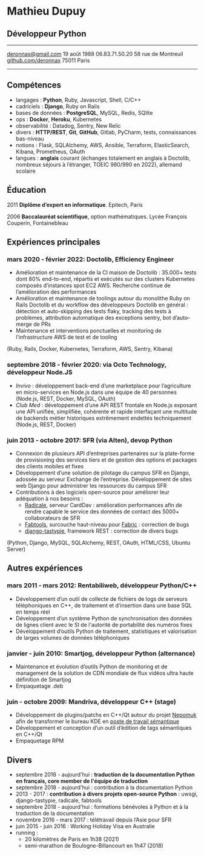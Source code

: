 # Mathieu Dupuy

## Développeur Python

--------------------   ----------------------
deronnax@gmail.com               19 août 1988
06.83.71.50.20            58 rue de Montreuil
[github.com/deronnax]             75011 Paris
--------------------   ----------------------

[github.com/deronnax]: https://github.com/deronnax

## Compétences

* langages : **Python**, Ruby, Javascript, Shell, C/C++
* cadriciels : **Django**, Ruby on Rails
* bases de données : **PostgreSQL**, MySQL, Redis, SQlite
* ops : **Docker**, **Heroku**, Kubernetes
* observabilité : Datadog, Sentry, New Relic
* divers : **HTTP/REST**, **Git**, **GitHub**, Gitlab, PyCharm, tests, connaissances bas-niveau
* notions : Flask, SQLAlchemy, AWS, Ansible, Terraform, ElasticSearch, Kibana, Prometheus, OAuth
* langues : **anglais** courant (échanges totalement en anglais à Doctolib, nombreux séjours à
l’étranger, TOEIC 980/990 en 2022), allemand scolaire

## Éducation

2011    **Diplôme d’expert en informatique**. Epitech, Paris

2006    **Baccalauréat scientifique**, option mathématiques. Lycée François Couperin, Fontainebleau

## Expériences principales

### mars 2020 - février 2022: Doctolib, **Efficiency Engineer**

* Amélioration et maintenance de la CI maison de Doctolib : 35.000+ tests dont 80% end-to-end, répartis et exécutés sur des clusters Kubernetes composés d’instances spot EC2 AWS. Recherche continue de l’amélioration des performances
* Amélioration et maintenance de toolings autour du monolithe Ruby on Rails Doctolib et du workflow des développeurs Doctolib en général : détection et auto-skipping des tests flaky, tracking des tests à problèmes, attribution automatique des exceptions sentry, bot d’auto-merge de PRs
* Maintenance et interventions ponctuelles et monitoring de l’infrastructure AWS de test et de tooling

(Ruby, Rails, Docker, Kubernetes, Terraform, AWS, Sentry, Kibana)

### septembre 2018 - février 2020: via Octo Technology, **développeur Node.JS**

* _Invivo_ : développement back-end d’une marketplace pour l’agriculture en micro-services en Node.js dans une équipe de 40 personnes (Node.js, REST, Docker, MySQL, OAuth)
* _Club Med_ : développement d’une API REST frontale en Node.js exposant une API unifiée, simplifiée, cohérente et rapide interfaçant une multitude de backends métier historiques extrêmement endettés techniquement (Node.js, REST, Docker)

### juin 2013 - octobre 2017: SFR (via Alten), **devop Python**

* Connexion de plusieurs API d’entreprises partenaires sur la plate-forme de provisioning des services tiers et de gestion des options et packages des clients mobiles et fixes
* Développement d’une solution de pilotage du campus SFR en Django, adossée au serveur Exchange de l’entreprise. Développement de sites web Django pour administrer les ressources du campus SFR
* Contributions à des logiciels open-source pour améliorer leur adéquation à nos besoins :
  * [Radicale], serveur CardDav : amélioration performances afin de rendre capable le service des
données de contact des 5000+ collaborateurs de SFR
  * [Fabtools], surcouche haut-niveau pour [Fabric] : correction de bugs
  * [django-tastypie], framework REST : correction de divers bugs

(Python, Django, MySQL, SQLAlchemy, REST, OAuth, HTML/CSS, Ubuntu Server)

[Radicale]: https://radicale.org/v3.html
[Fabtools]: https://github.com/fabtools/fabtools
[Fabric]: https://www.fabfile.org/
[django-tastypie]: https://github.com/django-tastypie/django-tastypie

## Autres expériences

### mars 2011 - mars 2012: Rentabiliweb, **développeur Python/C++**

* Développement d’un outil de collecte de fichiers de logs de serveurs téléphoniques en C++, de traitement et d’insertion dans une base SQL en temps réel
* Développement d’un système Python de synchronisation des données de lignes client avec le SI de l'autorité de portabilité des numéros fixes
* Développement d’outils Python de traitement, statistiques et valorisation de larges volumes de données téléphoniques

### janvier - juin 2010: Smartjog, **développeur Python** (alternance)

* Maintenance et évolution d’outils Python de monitoring et de management de la solution de CDN mondiale de flux vidéos ultra haute définition de Smartjog
* Empaquetage .deb

### juin - octobre 2009: Mandriva, **développeur C++** (stage)

* Développement de plugins/patchs en C++/Qt autour du projet [Nepomuk] afin de transformer le bureau KDE en [poste de travail sémantique]
* Développement et conception d’un outil d’édition de tags sémantiques en C++/Qt
* Empaquetage RPM

[Nepomuk]: https://en.wikipedia.org/wiki/NEPOMUK_(software)
[poste de travail sémantique]: https://fr.wikipedia.org/wiki/Poste_de_travail_s%C3%A9mantique

## Divers

* septembre 2018 - aujourd'hui : **traduction de la documentation Python en français, core member de l'équipe de traduction**
* septembre 2018 - aujourd'hui : contribution à la documentation Python
* 2013 - 2017 : **contribution à divers projets open-source Python** : uwsgi, django-tastypie, radicale, fabtools
* septembre 2018 - aujourd'hui : formations bénévoles à Python et à la traduction de la documentation
* novembre 2016 - mars 2017 : télétravail depuis l’Asie pour SFR
* juin 2015 - juin 2016 : Working Holiday Visa en Australie
* running :
  * 20 kilomètres de Paris en 1h38 (2021)
  * semi-marathon de Boulogne-Billancourt en 1h47 (2018)
